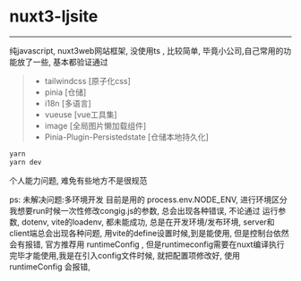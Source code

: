 
# nuxt3-ljsite
----
纯javascript, nuxt3web网站框架, 没使用ts , 比较简单, 
毕竟小公司,自己常用的功能放了一些, 基本都验证通过


> * tailwindcss   [原子化css]
> * pinia  [仓储]
> * i18n   [多语言]
> * vueuse [vue工具集]
> * image  [全局图片懒加载组件]
> * Pinia-Plugin-Persistedstate [仓储本地持久化]


```javascript
yarn  
yarn dev
```

个人能力问题, 难免有些地方不是很规范

ps: 
未解决问题:多环境开发
目前是用的 process.env.NODE_ENV, 进行环境区分
我想要run时候一次性修改congig.js的参数, 总会出现各种错误, 
不论通过 运行参数, dotenv, vite的loadenv, 都未能成功, 总是在开发环境/发布环境, server和client端总会出现各种问题,
用vite的define设置时候,到是能使用, 但是控制台依然会有报错,
官方推荐用 runtimeConfig ,  但是runtimeconfig需要在nuxt编译执行完毕才能使用,我是在引入config文件时候, 就把配置项修改好, 使用runtimeConfig 会报错,



